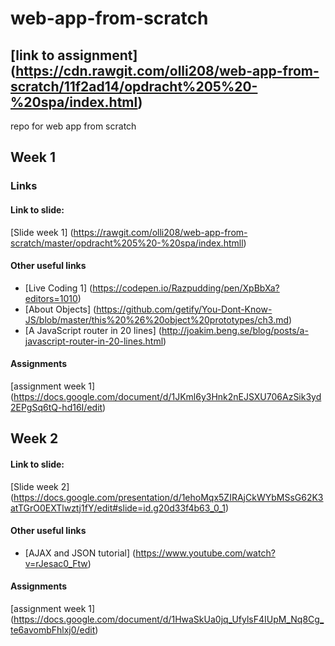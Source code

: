 # web-app-from-scratch

## [link to assignment] (https://cdn.rawgit.com/olli208/web-app-from-scratch/11f2ad14/opdracht%205%20-%20spa/index.html)

repo for web app from scratch

## Week 1

### Links
#### Link to slide: 
[Slide week 1] (https://rawgit.com/olli208/web-app-from-scratch/master/opdracht%205%20-%20spa/index.htmll)

#### Other useful links 
- [Live Coding 1] (https://codepen.io/Razpudding/pen/XpBbXa?editors=1010)
- [About Objects] (https://github.com/getify/You-Dont-Know-JS/blob/master/this%20%26%20object%20prototypes/ch3.md)
- [A JavaScript router in 20 lines] (http://joakim.beng.se/blog/posts/a-javascript-router-in-20-lines.html)


#### Assignments
[assignment week 1] (https://docs.google.com/document/d/1JKml6y3Hnk2nEJSXU706AzSik3yd2EPgSq6tQ-hd16I/edit)


## Week 2
#### Link to slide:
[Slide week 2] (https://docs.google.com/presentation/d/1ehoMqx5ZIRAjCkWYbMSsG62K3atTGrO0EXTlwztj1fY/edit#slide=id.g20d33f4b63_0_1)

#### Other useful links
- [AJAX and JSON tutorial] (https://www.youtube.com/watch?v=rJesac0_Ftw)


#### Assignments
[assignment week 1] (https://docs.google.com/document/d/1HwaSkUa0jq_UfylsF4IUpM_Nq8Cg_te6avombFhlxj0/edit)


